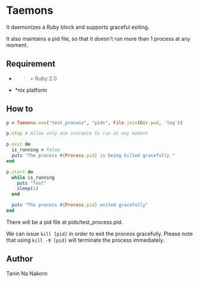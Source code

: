 Taemons
================

It daemonizes a Ruby block and supports graceful exiting.

It also maintains a pid file, so that it doesn't run more than 1 process at any moment.


Requirement
--------------

* >= Ruby 2.0
* *nix platform


How to
--------------


```ruby
p = Taemons.new("test_process", "pids", File.join(Dir.pwd, 'log'))

p.stop # Allow only one instance to run at any moment

p.exit do
  is_running = false
  puts "The process #{Process.pid} is being killed gracefully "
end

p.start do
  while is_running
    puts "Test"
    sleep(1)
  end

  puts "The process #{Process.pid} exited gracefully"
end
```

There will be a pid file at pids/test_process.pid.

We can issue `kill [pid]` in order to exit the process gracefully. Please note that using `kill -9 [pid]` will terminate the process immediately.

Author
--------------

Tanin Na Nakorn

